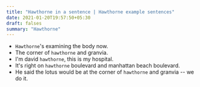 ```yaml
---
title: "Hawthorne in a sentence | Hawthorne example sentences"
date: 2021-01-20T19:57:50+05:30
draft: falses
summary: "Hawthorne"
---
```

- `Hawthorne`'s examining the body now.
- The corner of `hawthorne` and granvia.
- I'm david `hawthorne`, this is my hospital.
- It's right on `hawthorne` boulevard and manhattan beach boulevard.
- He said the lotus would be at the corner of `hawthorne` and granvia -- we do it.
                 
